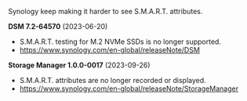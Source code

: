 Synology keep making it harder to see S.M.A.R.T. attributes.

**DSM 7.2-64570** (2023-06-20)
- S.M.A.R.T. testing for M.2 NVMe SSDs is no longer supported.
- https://www.synology.com/en-global/releaseNote/DSM

**Storage Manager 1.0.0-0017** (2023-09-26)
- S.M.A.R.T. attributes are no longer recorded or displayed.
- https://www.synology.com/en-global/releaseNote/StorageManager
